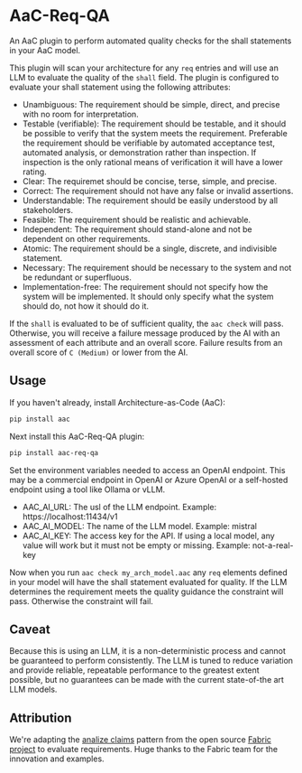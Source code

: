 # AaC-Req-QA

An AaC plugin to perform automated quality checks for the shall statements in your AaC model.

This plugin will scan your architecture for any `req` entries and will use an LLM to evaluate
the quality of the `shall` field.  The plugin is configured to evaluate your shall statement
using the following attributes:

- Unambiguous: The requirement should be simple, direct, and precise with no room for interpretation.
- Testable (verifiable): The requirement should be testable, and it should be possible to verify that the system meets the requirement.  Preferable the requirement should be verifiable by automated acceptance test, automated analysis, or demonstration rather than inspection.  If inspection is the only rational means of verification it will have a lower rating.
- Clear: The requiremet should be concise, terse, simple, and precise.
- Correct:  The requirement should not have any false or invalid assertions.
- Understandable:  The requirement should be easily understood by all stakeholders.
- Feasible: The requirement should be realistic and achievable.
- Independent:  The requirement should stand-alone and not be dependent on other requirements.
- Atomic: The requirement should be a single, discrete, and indivisible statement.
- Necessary: The requirement should be necessary to the system and not be redundant or superfluous.
- Implementation-free: The requirement should not specify how the system will be implemented.  It should only specify what the system should do, not how it should do it.

If the `shall` is evaluated to be of sufficient quality, the `aac check` will pass.  Otherwise, you will receive a
failure message produced by the AI with an assessment of each attribute and an overall score.  Failure results
from an overall score of `C (Medium)` or lower from the AI.

## Usage

If you haven't already, install Architecture-as-Code (AaC):
```bash
pip install aac
```
Next install this AaC-Req-QA plugin:
```bash
pip install aac-req-qa
```

Set the environment variables needed to access an OpenAI endpoint.  This may be a commercial
endpoint in OpenAI or Azure OpenAI or a self-hosted endpoint using a tool like Ollama or vLLM.

- AAC_AI_URL:  The usl of the LLM endpoint.  Example:  https://localhost:11434/v1 
- AAC_AI_MODEL:  The name of the LLM model.  Example:  mistral
- AAC_AI_KEY:  The access key for the API.  If using a local model, any value will work but it must not be empty or missing.  Example: not-a-real-key

Now when you run `aac check my_arch_model.aac` any `req` elements defined in your model will 
have the shall statement evaluated for quality.  If the LLM determines the requirement meets
the quality guidance the constraint will pass.  Otherwise the constraint will fail.

## Caveat

Because this is using an LLM, it is a non-deterministic process and cannot be guaranteed
to perform consistently.  The LLM is tuned to reduce variation and provide reliable, repeatable
performance to the greatest extent possible, but no guarantees can be made with the current
state-of-the art LLM models.

## Attribution

We're adapting the [analize claims](https://github.com/danielmiessler/fabric/blob/main/patterns/analyze_claims/system.md) pattern
from the open source [Fabric project](https://github.com/danielmiessler/fabric) to evaluate requirements.  Huge thanks to the
Fabric team for the innovation and examples.